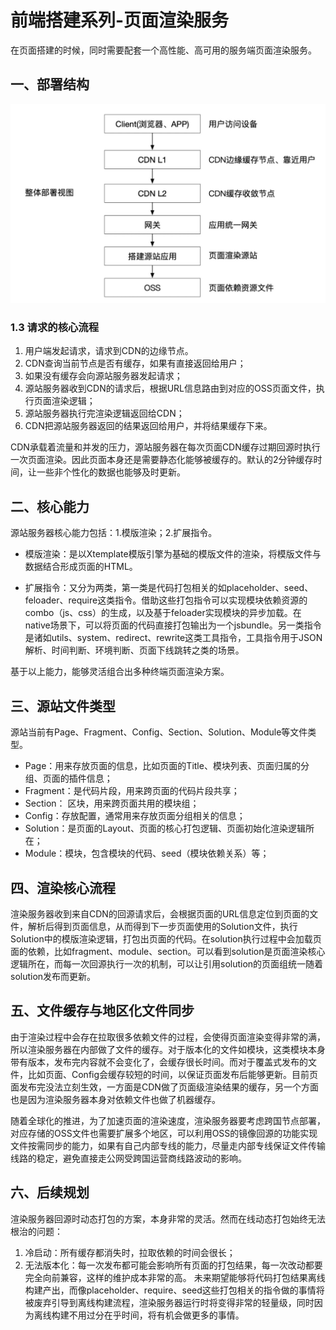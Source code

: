 # 前端搭建系列-页面渲染服务

在页面搭建的时候，同时需要配套一个高性能、高可用的服务端页面渲染服务。

## 一、部署结构
 
 ![site-render.png](/assets/site-render.png)

### 1.3 请求的核心流程

1. 用户端发起请求，请求到CDN的边缘节点。
2. CDN查询当前节点是否有缓存，如果有直接返回给用户；
3. 如果没有缓存会向源站服务器发起请求；
4. 源站服务器收到CDN的请求后，根据URL信息路由到对应的OSS页面文件，执行页面渲染逻辑；
5. 源站服务器执行完渲染逻辑返回给CDN；
6. CDN把源站服务器返回的结果返回给用户，并将结果缓存下来。

CDN承载着流量和并发的压力，源站服务器在每次页面CDN缓存过期回源时执行一次页面渲染。因此页面本身还是需要静态化能够被缓存的。默认的2分钟缓存时间，让一些非个性化的数据也能够及时更新。

## 二、核心能力

源站服务器核心能力包括：1.模版渲染；2.扩展指令。

* 模版渲染：是以Xtemplate模版引擎为基础的模版文件的渲染，将模版文件与数据结合形成页面的HTML。

* 扩展指令：又分为两类，第一类是代码打包相关的如placeholder、seed、feloader、require这类指令。借助这些打包指令可以实现模块依赖资源的combo（js、css）的生成，以及基于feloader实现模块的异步加载。在native场景下，可以将页面的代码直接打包输出为一个jsbundle。另一类指令是诸如utils、system、redirect、rewrite这类工具指令，工具指令用于JSON解析、时间判断、环境判断、页面下线跳转之类的场景。

基于以上能力，能够灵活组合出多种终端页面渲染方案。

## 三、源站文件类型

源站当前有Page、Fragment、Config、Section、Solution、Module等文件类型。

* Page：用来存放页面的信息，比如页面的Title、模块列表、页面归属的分组、页面的插件信息；
* Fragment：是代码片段，用来跨页面的代码片段共享；
* Section： 区块，用来跨页面共用的模块组；
* Config：存放配置，通常用来存放页面分组相关的信息；
* Solution：是页面的Layout、页面的核心打包逻辑、页面初始化渲染逻辑所在；
* Module：模块，包含模块的代码、seed（模块依赖关系）等；

## 四、渲染核心流程

渲染服务器收到来自CDN的回源请求后，会根据页面的URL信息定位到页面的文件，解析后得到页面信息，从而得到下一步页面使用的Solution文件，执行Solution中的模版渲染逻辑，打包出页面的代码。在solution执行过程中会加载页面的依赖，比如fragment、module、section。可以看到solution是页面渲染核心逻辑所在，而每一次回源执行一次的机制，可以让引用solution的页面组统一随着solution发布而更新。

## 五、文件缓存与地区化文件同步

由于渲染过程中会存在拉取很多依赖文件的过程，会使得页面渲染变得非常的满，所以渲染服务器在内部做了文件的缓存。对于版本化的文件如模块，这类模块本身带有版本，发布完内容就不会变化了，会缓存很长时间。而对于覆盖式发布的文件，比如页面、Config会缓存较短的时间，以保证页面发布后能够更新。目前页面发布完没法立刻生效，一方面是CDN做了页面级渲染结果的缓存，另一个方面也是因为渲染服务器本身对依赖文件也做了机器缓存。

随着全球化的推进，为了加速页面的渲染速度，渲染服务器要考虑跨国节点部署，对应存储的OSS文件也需要扩展多个地区，可以利用OSS的镜像回源的功能实现文件按需同步的能力，如果有自己内部专线的能力，尽量走内部专线保证文件传输线路的稳定，避免直接走公网受跨国运营商线路波动的影响。

## 六、后续规划

渲染服务器回源时动态打包的方案，本身非常的灵活。然而在线动态打包始终无法根治的问题：
1. 冷启动：所有缓存都消失时，拉取依赖的时间会很长；
2. 无法版本化：每一次发布都可能会影响所有页面的打包结果，每一次改动都要完全向前兼容，这样的维护成本非常的高。
未来期望能够将代码打包结果离线构建产出，而像placeholder、require、seed这些打包相关的指令做的事情将被废弃引导到离线构建流程，渲染服务器运行时将变得非常的轻量级，同时因为离线构建不用过分在乎时间，将有机会做更多的事情。

